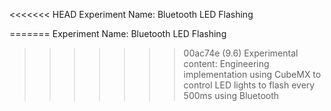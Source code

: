 <<<<<<< HEAD
Experiment Name: Bluetooth LED Flashing

=======
Experiment Name: Bluetooth LED Flashing

>>>>>>> 00ac74e (9.6)
Experimental content: Engineering implementation using CubeMX to control LED lights to flash every 500ms using Bluetooth